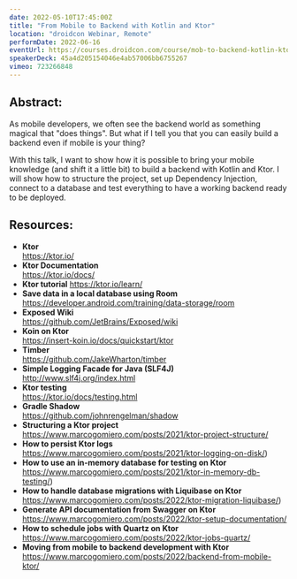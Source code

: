 ```yaml
---
date: 2022-05-10T17:45:00Z
title: "From Mobile to Backend with Kotlin and Ktor"
location: "droidcon Webinar, Remote"
performDate: 2022-06-16
eventUrl: https://courses.droidcon.com/course/mob-to-backend-kotlin-ktor
speakerDeck: 45a4d205154046e4ab57006bb6755267
vimeo: 723266848
---
```


## Abstract:

As mobile developers, we often see the backend world as something magical that "does things". But what if I tell you that you can easily build a backend even if mobile is your thing?

With this talk, I want to show how it is possible to bring your mobile knowledge (and shift it a little bit) to build a backend with Kotlin and Ktor. I will show how to structure the project, set up Dependency Injection, connect to a database and test everything to have a working backend ready to be deployed.

## Resources:

- **Ktor**\
    https://ktor.io/
- **Ktor Documentation**\
    https://ktor.io/docs/
- **Ktor tutorial**
    https://ktor.io/learn/
- **Save data in a local database using Room**\
    https://developer.android.com/training/data-storage/room
- **Exposed Wiki**\
    https://github.com/JetBrains/Exposed/wiki
- **Koin on Ktor**\
    https://insert-koin.io/docs/quickstart/ktor
- **Timber**\
    https://github.com/JakeWharton/timber
- **Simple Logging Facade for Java (SLF4J)**\
    http://www.slf4j.org/index.html
- **Ktor testing**\
    https://ktor.io/docs/testing.html
- **Gradle Shadow**\
    https://github.com/johnrengelman/shadow
- **Structuring a Ktor project**\
    https://www.marcogomiero.com/posts/2021/ktor-project-structure/
- **How to persist Ktor logs**\
    https://www.marcogomiero.com/posts/2021/ktor-logging-on-disk/)
- **How to use an in-memory database for testing on Ktor**\
    https://www.marcogomiero.com/posts/2021/ktor-in-memory-db-testing/)
- **How to handle database migrations with Liquibase on Ktor**\
    https://www.marcogomiero.com/posts/2022/ktor-migration-liquibase/)
- **Generate API documentation from Swagger on Ktor**\
    https://www.marcogomiero.com/posts/2022/ktor-setup-documentation/
- **How to schedule jobs with Quartz on Ktor**\
    https://www.marcogomiero.com/posts/2022/ktor-jobs-quartz/
- **Moving from mobile to backend development with Ktor**\
    https://www.marcogomiero.com/posts/2022/backend-from-mobile-ktor/
